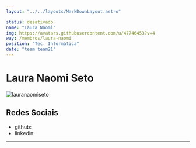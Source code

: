 ```yaml
---
layout: "../../layouts/MarkDownLayout.astro"

status: desativado
name: "Laura Naomi"
img: https://avatars.githubusercontent.com/u/47746453?v=4
way: /membros/laura-naomi
position: "Tec. Informática"
date: "team team21"
---
```


# Laura Naomi Seto

![lauranaomiseto](https://avatars.githubusercontent.com/u/47746453?v=4)

## Redes Sociais
- github:
- linkedin:
***